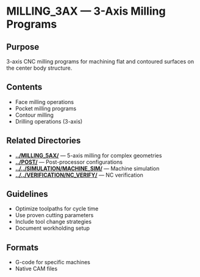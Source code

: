 # MILLING_3AX — 3-Axis Milling Programs

## Purpose
3-axis CNC milling programs for machining flat and contoured surfaces on the center body structure.

## Contents
- Face milling operations
- Pocket milling programs
- Contour milling
- Drilling operations (3-axis)

## Related Directories
- **[../MILLING_5AX/](../MILLING_5AX/)** — 5-axis milling for complex geometries
- **[../POST/](../POST/)** — Post-processor configurations
- **[../../SIMULATION/MACHINE_SIM/](../../SIMULATION/MACHINE_SIM/)** — Machine simulation
- **[../../VERIFICATION/NC_VERIFY/](../../VERIFICATION/NC_VERIFY/)** — NC verification

## Guidelines
- Optimize toolpaths for cycle time
- Use proven cutting parameters
- Include tool change strategies
- Document workholding setup

## Formats
- G-code for specific machines
- Native CAM files

